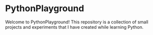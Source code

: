 # PythonPlayground
Welcome to PythonPlayground! This repository is a collection of small projects and experiments that I have created while learning Python.
